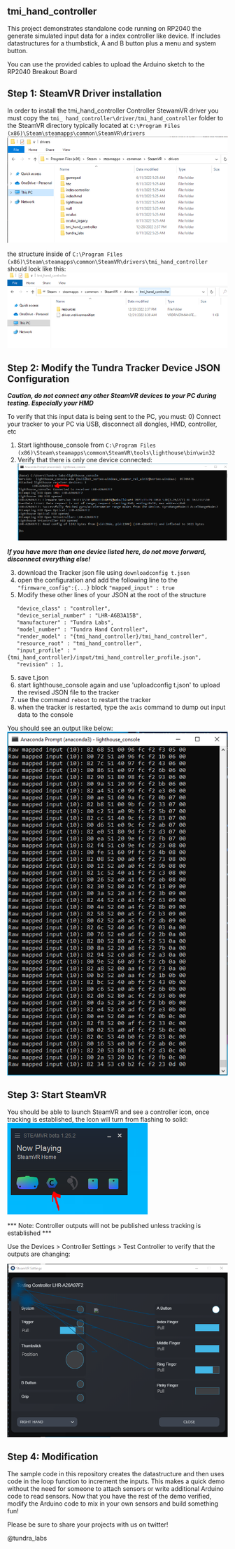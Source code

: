 ## tmi_hand_controller
This project demonstrates standalone code running on RP2040 the generate simulated input data for a index controller like device.  If includes datastructures for a thumbstick, A and B button plus a menu and system button.

You can use the provided cables to upload the Arduino sketch to the RP2040 Breakout Board

## Step 1: SteamVR Driver installation 
In order to install the tmi_hand_controller Controller StewamVR driver you must copy the `tmi_ hand_controller\driver/tmi_hand_controller` folder to the SteamVR directory typically located at 
`C:\Program Files (x86)\Steam\steamapps\common\SteamVR\drivers`
![Driver folder](../images/driver_folder1.PNG)


the structure inside of `C:\Program Files (x86)\Steam\steamapps\common\SteamVR\drivers\tmi_hand_controller` should look like this:
![Inside tmi_hand_controller](../images/driver_folder2.PNG)

## Step 2: Modify the Tundra Tracker Device JSON Configuration

***Caution, do not connect any other SteamVR devices to your PC during testing.  Especially your HMD***

To verify that this input data is being sent to the PC, you must:
0) Connect your tracker to your PC via USB, disconnect all dongles, HMD, controller, etc
1) Start lighthouse_console from `C:\Program Files (x86)\Steam\steamapps\common\SteamVR\tools\lighthouse\bin\win32`
2) Verify that there is only one device connected:
![Only 1 device!!!](../images/only1.png)

***If you have more than one device listed here, do not move forward, disconnect everything else!***

3) download the Tracker json file using `downloadconfig t.json`
4) open the configuration and add the following line to the `"firmware_config":{...}` block
  `"mapped_input" : true`
5) Modify these other lines of your JSON at the root of the structure
```
   "device_class" : "controller",
   "device_serial_number" : "LHR-A6B3A15B",
   "manufacturer" : "Tundra Labs",
   "model_number" : "Tundra Hand Controller",
   "render_model" : "{tmi_hand_controller}/tmi_hand_controller",
   "resource_root" : "tmi_hand_controller",
   "input_profile" : "{tmi_hand_controller}/input/tmi_hand_controller_profile.json",
   "revision" : 1,
```
5) save t.json
6) start lighthouse_console again and use 'uploadconfig t.json' to upload the revised JSON file to the tracker
7) use the command `reboot` to restart the tracker
8) when the tracker is restarted, type the `axis` command to dump out input data to the console

You should see an output like below:
![lighthouse_console Axis Output](../images/simple_tmi_lh_output.png)

## Step 3: Start SteamVR
You should be able to launch SteamVR and see a controller icon, once tracking is established, the Icon will turn from flashing to solid:
![SteamVR Screen](../images/tmi_hand_steamVR.png)

*** Note: Controller outputs will not be published unless tracking is established ***

Use the Devices > Controller Settings > Test Controller to verify that the outputs are changing:

![Controller Debugger](../images/ControllerDebugger.PNG)

## Step 4: Modification
The sample code in this repository creates the datastructure and then uses code in the loop function to increment the inputs.  This makes a quick demo without the need for someone to attach sensors or write additional Arduino code to read sensors.  Now that you have the rest of the demo verified, modify the Arduino code to mix in your own sensors and build something fun!

Please be sure to share your projects with us on twitter!

@tundra_labs
